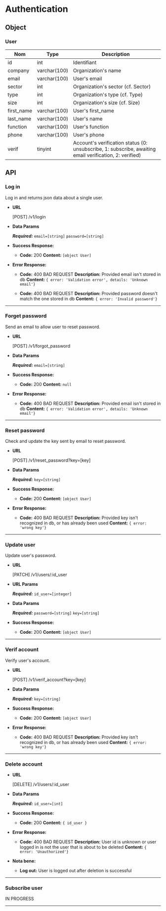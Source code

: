 # Authentication

## Object

### User

**Nom**               | **Type**      | **Description** 
----------------------|-------------  |-------------------
id                    | int           | Identifiant
company               | varchar(100)  | Organization's name
email                 | varchar(100)  | User's email
sector                | int           | Organization's sector (cf. Sector)
type                  | int           | Organization's type (cf. Type)
size                  | int           | Organization's size (cf. Size)
first_name            | varchar(100)  | User's first_name
last_name             | varchar(100)  | User's name
function              | varchar(100)  | User's function
phone                 | varchar(100)  | User's phone
verif                 | tinyint       | Account's verification status (0: unsubscribe, 1: subscribe, awaiting email verification, 2: verified)

## API

### Log in

  Log in and returns json data about a single user.

* **URL**

  [POST] /v1/login

* **Data Params**

  ***Required:***
   `email=[string]`
   `password=[string]`

* **Success Response:**

  * **Code:** 200
    **Content:** `[object User]`
 
* **Error Response:**

  * **Code:** 400 BAD REQUEST 
    **Description:** Provided email isn't stored in db 
    **Content:** `{ error: 'Validation error', details: 'Unknown email'}`

  * **Code:** 400 BAD REQUEST
    **Description:** Provided password doesn't match the one stored in db
    **Content:** `{ error: 'Invalid password'}`
---

### Forget password

  Send an email to allow user to reset password.

* **URL**

  [POST] /v1/forgot_password

* **Data Params**

  ***Required:***
   `email=[string]`

* **Success Response:**

  * **Code:** 200
    **Content:** `null`
 
* **Error Response:**

  * **Code:** 400 BAD REQUEST
    **Description:** Provided email isn't stored in db
    **Content:** `{ error: 'Validation error', details: 'Unknown email'}`
---

### Reset password

  Check and update the key sent by email to reset password. 

* **URL**

  [POST] /v1/reset_password?key=[key]

*  **Data Params**

   ***Required:***
   `key=[string]`

* **Success Response:**

  * **Code:** 200 
    **Content:** `[object User]`
 
* **Error Response:**

  * **Code:** 400 BAD REQUEST 
    **Description:** Provided key isn't recognized in db, or has already been used
    **Content:** `{ error: 'wrong key'}`
---

### Update user
  Update user's password.

* **URL**

  [PATCH] /v1/users/:id_user

*  **URL Params**

   ***Required:***
   `id_user=[integer]`

* **Data Params**

  ***Required:***
   `password=[string]`
   `key=[string]`

* **Success Response:**

  * **Code:** 200
    **Content:** `[object User]`

---

### Verif account
  Verify user's account.

* **URL**

  [POST] /v1/verif_account?key=[key]

* **Data Params**

  ***Required:***
   `key=[string]`

* **Success Response:**

  * **Code:** 200 
    **Content:** `[object User]`
 
* **Error Response:**

  * **Code:** 400 BAD REQUEST 
    **Description:** Provided key isn't recognized in db, or has already been used
    **Content:** `{ error: 'wrong key'}`

---

### Delete account

* **URL**

  [DELETE] /v1/users/:id_user

* **Data Params**

  ***Required:***
   `id_user=[int]`

* **Success Response:**

  * **Code:** 200 
    **Content:** `{ id_user }`
 
* **Error Response:**

  * **Code:** 400 BAD REQUEST 
    **Description:** User id is unknown or user logged in is not the user that is about to be deleted
    **Content:** `{ error: 'Unauthorized'}`

* **Nota bene:**
  * **Log out:** User is logged out after deletion is successful
---

### Subscribe user

IN PROGRESS

---